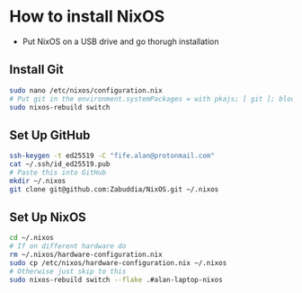 # How to install NixOS
- Put NixOS on a USB drive and go thorugh installation
## Install Git
```bash
sudo nano /etc/nixos/configuration.nix
# Put git in the environment.systemPackages = with pkajs; [ git ]; block
sudo nixos-rebuild switch
```
## Set Up GitHub
```bash
ssh-keygen -t ed25519 -C "fife.alan@protonmail.com"
cat ~/.ssh/id_ed25519.pub 
# Paste this into GitHub
mkdir ~/.nixos
git clone git@github.com:Zabuddia/NixOS.git ~/.nixos
```
## Set Up NixOS
```bash
cd ~/.nixos
# If on different hardware do
rm ~/.nixos/hardware-configuration.nix
sudo cp /etc/nixos/hardware-configuration.nix ~/.nixos
# Otherwise just skip to this
sudo nixos-rebuild switch --flake .#alan-laptop-nixos
```
